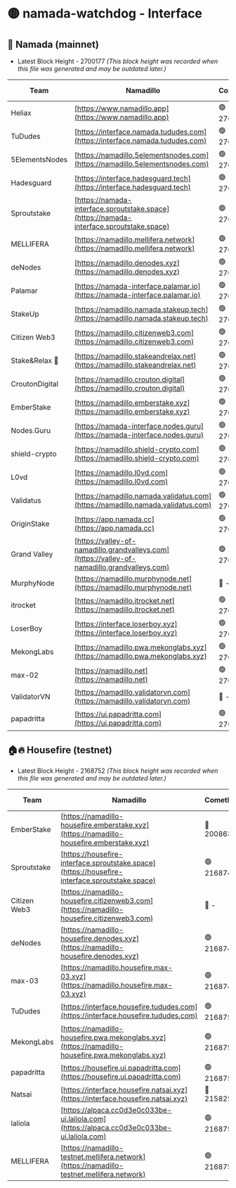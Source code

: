 # 🟡 namada-watchdog - Interface

## 🚀 Namada (mainnet)
- Latest Block Height - 2700177 *(This block height was recorded when this file was generated and may be outdated later.)*

| Team | Namadillo | CometBFT | Indexer | MASP Indexer |
|-|-|-|-|-|
| Heliax | [https://www.namadillo.app](https://www.namadillo.app) | 🟢 2700161 | 🟢 2700161 | 🟢 2700161 |
| TuDudes | [https://interface.namada.tududes.com](https://interface.namada.tududes.com) | 🟢 2700161 | 🟢 2700161 | 🟢 2700161 |
| 5ElementsNodes | [https://namadillo.5elementsnodes.com](https://namadillo.5elementsnodes.com) | 🟢 2700161 | 🟢 2700161 | 🟢 2700161 |
| Hadesguard | [https://interface.hadesguard.tech](https://interface.hadesguard.tech) | 🟢 2700162 | 🟢 2700162 | 🟢 2700161 |
| Sproutstake | [https://namada-interface.sproutstake.space](https://namada-interface.sproutstake.space) | 🟢 2700162 | 🟢 2700162 | 🟢 2700162 |
| MELLIFERA | [https://namadillo.mellifera.network](https://namadillo.mellifera.network) | 🟢 2700164 | 🟢 2700164 | 🟢 2700164 |
| deNodes | [https://namadillo.denodes.xyz](https://namadillo.denodes.xyz) | 🟢 2700164 | 🟢 2700164 | 🟢 2700164 |
| Palamar | [https://namada-interface.palamar.io](https://namada-interface.palamar.io) | 🟢 2700165 | 🟢 2700165 | 🟢 2700165 |
| StakeUp | [https://namadillo.namada.stakeup.tech](https://namadillo.namada.stakeup.tech) | 🟢 2700165 | 🟢 2700165 | 🟢 2700165 |
| Citizen Web3 | [https://namadillo.citizenweb3.com](https://namadillo.citizenweb3.com) | 🟢 2700166 | 🟢 2700166 | 🟢 2700166 |
| Stake&Relax 🦥 | [https://namadillo.stakeandrelax.net](https://namadillo.stakeandrelax.net) | 🟢 2700166 | 🟢 2700166 | 🟢 2700166 |
| CroutonDigital | [https://namadillo.crouton.digital](https://namadillo.crouton.digital) | 🟢 2700167 | 🟢 2700167 | 🟢 2700167 |
| EmberStake | [https://namadillo.emberstake.xyz](https://namadillo.emberstake.xyz) | 🟢 2700167 | 🟢 2700167 | 🟢 2700167 |
| Nodes.Guru | [https://namada-interface.nodes.guru](https://namada-interface.nodes.guru) | 🟢 2700168 | 🟢 2700168 | 🟢 2700168 |
| shield-crypto | [https://namadillo.shield-crypto.com](https://namadillo.shield-crypto.com) | 🟢 2700169 | 🟢 2700168 | 🟢 2700168 |
| L0vd | [https://namadillo.l0vd.com](https://namadillo.l0vd.com) | 🟢 2700169 | 🟢 2700169 | 🟢 2700169 |
| Validatus | [https://namadillo.namada.validatus.com](https://namadillo.namada.validatus.com) | 🟢 2700170 | 🟢 2700170 | 🟢 2700170 |
| OriginStake | [https://app.namada.cc](https://app.namada.cc) | 🟢 2700170 | 🟢 2700170 | 🟢 2700170 |
| Grand Valley | [https://valley-of-namadillo.grandvalleys.com](https://valley-of-namadillo.grandvalleys.com) | 🟢 2700171 | 🟢 2700170 | 🟢 2700170 |
| MurphyNode | [https://namadillo.murphynode.net](https://namadillo.murphynode.net) | 🔴 - | 🔴 - | 🔴 - |
| itrocket | [https://namadillo.itrocket.net](https://namadillo.itrocket.net) | 🟢 2700173 | 🟢 2700173 | 🟢 2700173 |
| LoserBoy | [https://interface.loserboy.xyz](https://interface.loserboy.xyz) | 🟢 2700173 | 🟢 2700173 | 🟢 2700173 |
| MekongLabs | [https://namadillo.pwa.mekonglabs.xyz](https://namadillo.pwa.mekonglabs.xyz) | 🟢 2700174 | 🟢 2700174 | 🟢 2700174 |
| max-02 | [https://namadillo.net](https://namadillo.net) | 🟢 2700174 | 🟢 2700174 | 🟢 2700174 |
| ValidatorVN | [https://namadillo.validatorvn.com](https://namadillo.validatorvn.com) | 🔴 - | 🔴 - | 🔴 - |
| papadritta | [https://ui.papadritta.com](https://ui.papadritta.com) | 🟢 2700177 | 🟢 2700177 | 🔴 - |

## 🏠🔥 Housefire (testnet)
- Latest Block Height - 2168752 *(This block height was recorded when this file was generated and may be outdated later.)*

| Team | Namadillo | CometBFT | Indexer | MASP Indexer |
|-|-|-|-|-|
| EmberStake | [https://namadillo-housefire.emberstake.xyz](https://namadillo-housefire.emberstake.xyz) | 🔴 2008636 | 🔴 - | 🔴 - |
| Sproutstake | [https://housefire-interface.sproutstake.space](https://housefire-interface.sproutstake.space) | 🟢 2168747 | 🟢 2168747 | 🟢 2168747 |
| Citizen Web3 | [https://namadillo-housefire.citizenweb3.com](https://namadillo-housefire.citizenweb3.com) | 🔴 - | 🟢 2168749 | 🟢 2168749 |
| deNodes | [https://namadillo-housefire.denodes.xyz](https://namadillo-housefire.denodes.xyz) | 🟢 2168749 | 🟢 2168749 | 🟢 2168749 |
| max-03 | [https://namadillo.housefire.max-03.xyz](https://namadillo.housefire.max-03.xyz) | 🟢 2168749 | 🔴 2167206 | 🟢 2168749 |
| TuDudes | [https://interface.housefire.tududes.com](https://interface.housefire.tududes.com) | 🟢 2168750 | 🟢 2168750 | 🟢 2168750 |
| MekongLabs | [https://namadillo-housefire.pwa.mekonglabs.xyz](https://namadillo-housefire.pwa.mekonglabs.xyz) | 🟢 2168750 | 🟢 2168750 | 🟢 2168750 |
| papadritta | [https://housefire.ui.papadritta.com](https://housefire.ui.papadritta.com) | 🟢 2168750 | 🟢 2168750 | 🟢 2168750 |
| Natsai | [https://interface.housefire.natsai.xyz](https://interface.housefire.natsai.xyz) | 🔴 2158252 | 🔴 2158252 | 🔴 2158252 |
| laliola | [https://alpaca.cc0d3e0c033be-ui.laliola.com](https://alpaca.cc0d3e0c033be-ui.laliola.com) | 🟢 2168751 | 🟢 2168751 | 🟢 2168751 |
| MELLIFERA | [https://namadillo-testnet.mellifera.network](https://namadillo-testnet.mellifera.network) | 🟢 2168752 | 🟢 2168751 | 🟢 2168751 |

